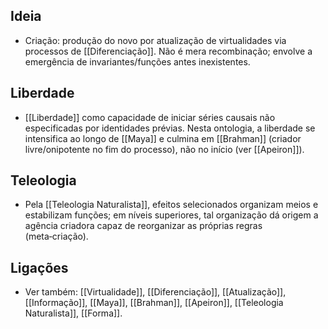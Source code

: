 ## Ideia
- Criação: produção do novo por atualização de virtualidades via processos de [[Diferenciação]]. Não é mera recombinação; envolve a emergência de invariantes/funções antes inexistentes.

## Liberdade
- [[Liberdade]] como capacidade de iniciar séries causais não especificadas por identidades prévias. Nesta ontologia, a liberdade se intensifica ao longo de [[Maya]] e culmina em [[Brahman]] (criador livre/onipotente no fim do processo), não no início (ver [[Apeiron]]).

## Teleologia
- Pela [[Teleologia Naturalista]], efeitos selecionados organizam meios e estabilizam funções; em níveis superiores, tal organização dá origem a agência criadora capaz de reorganizar as próprias regras (meta‑criação).

## Ligações
- Ver também: [[Virtualidade]], [[Diferenciação]], [[Atualização]], [[Informação]], [[Maya]], [[Brahman]], [[Apeiron]], [[Teleologia Naturalista]], [[Forma]].
